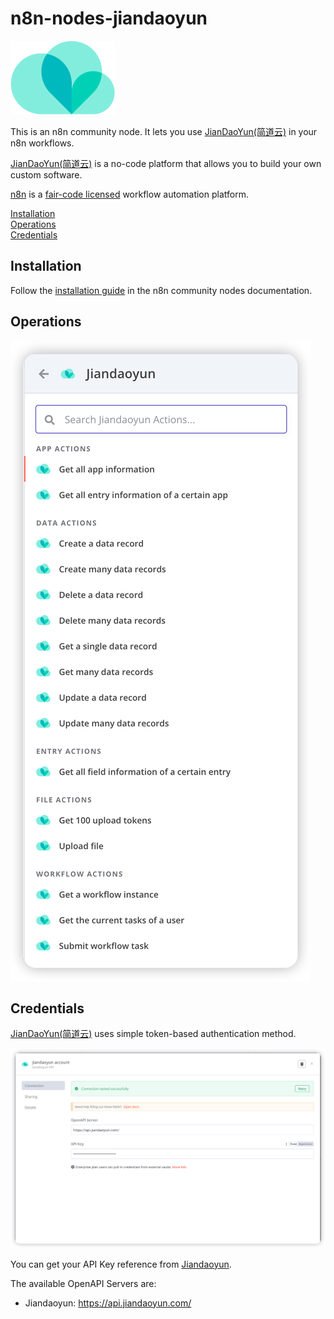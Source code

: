 # n8n-nodes-jiandaoyun

![](./nodes/Jiandaoyun/jiandaoyun.light.png)

This is an n8n community node. It lets you use [JianDaoYun(简道云)](https://www.jiandaoyun.com) in your n8n workflows.

[JianDaoYun(简道云)](https://www.jiandaoyun.com) is a no-code platform that allows you to build your own custom software.

[n8n](https://n8n.io/) is a [fair-code licensed](https://docs.n8n.io/reference/license/) workflow automation platform.

[Installation](#installation)  
[Operations](#operations)  
[Credentials](#credentials)  <!-- delete if no auth needed -->

## Installation

Follow the [installation guide](https://docs.n8n.io/integrations/community-nodes/installation/) in the n8n community nodes documentation.

## Operations
![](./assets/1.png)

## Credentials

[JianDaoYun(简道云)](https://www.jiandaoyun.com) uses simple token-based authentication method.

![](./assets/2.png)

You can get your API Key reference from [Jiandaoyun](https://hc.jiandaoyun.com/open/10992#22%E5%88%9B%E5%BB%BAapikey).

The available OpenAPI Servers are:
- Jiandaoyun: https://api.jiandaoyun.com/
